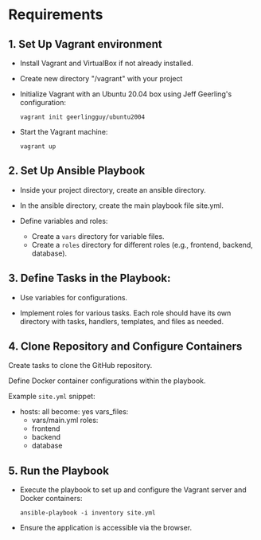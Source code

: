 # Requirements 
## 1. Set Up Vagrant environment 
- Install Vagrant and VirtualBox if not already installed.

- Create new directory "/vagrant" with your project

- Initialize Vagrant with an Ubuntu 20.04 box using Jeff Geerling's configuration:

     `vagrant init geerlingguy/ubuntu2004`

- Start the Vagrant machine: 

     `vagrant up`

## 2. Set Up Ansible Playbook

- Inside your project directory, create an ansible directory.

- In the ansible directory, create the main playbook file site.yml.

- Define variables and roles:
    - Create a `vars` directory for variable files.
    - Create a `roles` directory for different roles (e.g., frontend, backend, database).


## 3. Define Tasks in the Playbook:


- Use variables for configurations.

- Implement roles for various tasks. Each role should have its own directory with tasks, handlers, templates, and files as needed.

## 4. Clone Repository and Configure Containers


Create tasks to clone the GitHub repository.

Define Docker container configurations within the playbook.

Example `site.yml` snippet:
 - hosts: all
  become: yes
  vars_files:
    - vars/main.yml
  roles:
    - frontend
    - backend
    - database

## 5. Run the Playbook

- Execute the playbook to set up and configure the Vagrant server and Docker containers:

  `ansible-playbook -i inventory site.yml`

- Ensure the application is accessible via the browser.
